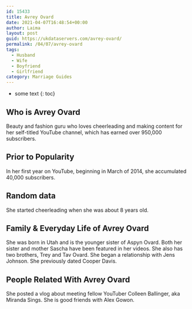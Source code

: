 ```yaml
---
id: 15433
title: Avrey Ovard
date: 2021-04-07T16:48:54+00:00
author: Laima
layout: post
guid: https://ukdataservers.com/avrey-ovard/
permalink: /04/07/avrey-ovard
tags:
  - Husband
  - Wife
  - Boyfriend
  - Girlfriend
category: Marriage Guides
---
```


* some text
{: toc}


## Who is Avrey Ovard
                  
                  
                  
Beauty and fashion guru who loves cheerleading and making content for her self-titled YouTube channel, which has earned over 950,000 subscribers. 
                  
              
            
              
            
                
                
                
## Prior to Popularity
                  
                  
                  
In her first year on YouTube, beginning in March of 2014, she accumulated 40,000 subscribers. 
                  
              
            
              
            
                
                
                
## Random data
                  
                  
                  
She started cheerleading when she was about 8 years old.
                  
              
            
              
            
                
                
                
## Family & Everyday Life of Avrey Ovard
                  
                  
                  
She was born in Utah and is the younger sister of Aspyn Ovard. Both her sister and mother Sascha have been featured in her videos. She also has two brothers, Trey and Tav Ovard. She began a relationship with Jens Johnson. She previously dated Cooper Davis.
                  
              
            
              
            
                
                
                
## People Related With Avrey Ovard
                  
                  
                  
She posted a vlog about meeting fellow YouTuber Colleen Ballinger, aka Miranda Sings. She is good friends with Alex Gowon.
                  
              
            
              
            
                
              
            
              
              
            
            
              
            
          
          
          